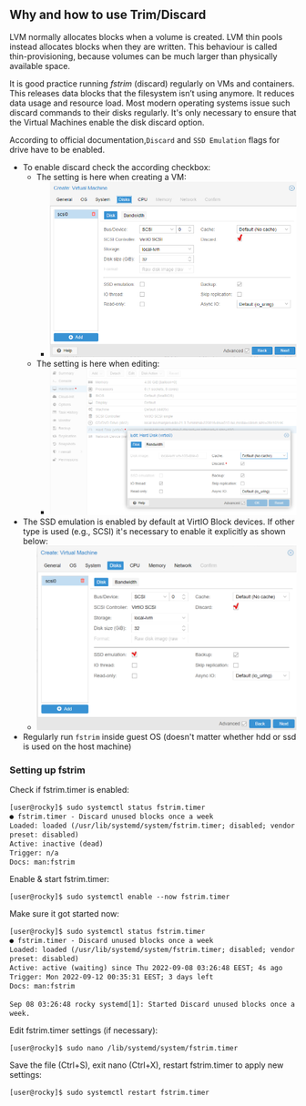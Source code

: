 ##  Why and how to use Trim/Discard ## 

LVM normally allocates blocks when a volume is created. 
LVM thin pools instead allocates blocks when they are written. 
This behaviour is called thin-provisioning, because volumes can be much larger than physically available space.

It is good practice running _fstrim_ (discard) regularly on VMs and containers. 
This releases data blocks that the filesystem isn’t using anymore. 
It reduces data usage and resource load. 
Most modern operating systems issue such discard commands to their disks regularly. 
It's only necessary to ensure that the Virtual Machines enable the disk discard option.

According to official documentation,`Discard` and `SSD Emulation` flags for drive have to be enabled.
- To enable discard check the according checkbox:
  - The setting is here when creating a VM:
    - ![Discard setting position on VM creation](../images/discard_on_creation.png)
  - The setting is here when editing:
    - ![Discard setting position on VM edit](../images/edit_discard.png)
- The SSD emulation is enabled by default at VirtIO Block devices. If other type is used (e.g., SCSI) it's necessary to enable it explicitly as shown below:
  - ![SSD emulation setting position on VM creation](../images/ssd_emulation.png)
- Regularly run `fstrim` inside guest OS (doesn't matter whether hdd or ssd is used on the host machine)

### Setting up fstrim ###

Check if fstrim.timer is enabled:
```
[user@rocky]$ sudo systemctl status fstrim.timer
● fstrim.timer - Discard unused blocks once a week
Loaded: loaded (/usr/lib/systemd/system/fstrim.timer; disabled; vendor preset: disabled)
Active: inactive (dead)
Trigger: n/a
Docs: man:fstrim
```
Enable & start fstrim.timer:
```
[user@rocky]$ sudo systemctl enable --now fstrim.timer
```

Make sure it got started now:
```
[user@rocky]$ sudo systemctl status fstrim.timer
● fstrim.timer - Discard unused blocks once a week
Loaded: loaded (/usr/lib/systemd/system/fstrim.timer; disabled; vendor preset: disabled)
Active: active (waiting) since Thu 2022-09-08 03:26:48 EEST; 4s ago
Trigger: Mon 2022-09-12 00:35:31 EEST; 3 days left
Docs: man:fstrim

Sep 08 03:26:48 rocky systemd[1]: Started Discard unused blocks once a week.
```

Edit fstrim.timer settings (if necessary):
```
[user@rocky]$ sudo nano /lib/systemd/system/fstrim.timer
```

Save the file (Ctrl+S), exit nano (Ctrl+X), restart fstrim.timer to apply new settings:
```
[user@rocky]$ sudo systemctl restart fstrim.timer
```